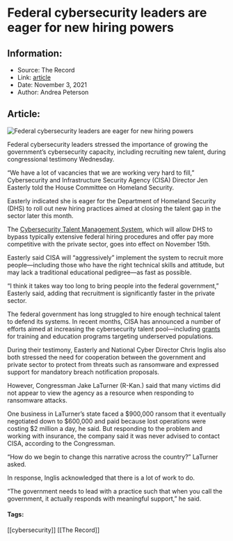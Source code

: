# Federal cybersecurity leaders are eager for new hiring powers
### 

## Information:
+ Source: The Record
+ Link: [article](https://therecord.media/federal-cybersecurity-leaders-are-eager-for-new-hiring-powers/)
+ Date: November 3, 2021
+ Author: Andrea Peterson


## Article:
![Federal cybersecurity leaders are eager for new hiring powers](https://therecord.media/wp-content/uploads/2021/11/Screen-Shot-2021-11-03-at-1.21.36-PM.png)

Federal cybersecurity leaders stressed the importance of growing the government’s cybersecurity capacity, including recruiting new talent, during congressional testimony Wednesday. 


“We have a lot of vacancies that we are working very hard to fill,” Cybersecurity and Infrastructure Security Agency (CISA) Director Jen Easterly told the House Committee on Homeland Security. 


Easterly indicated she is eager for the Department of Homeland Security (DHS) to roll out new hiring practices aimed at closing the talent gap in the sector later this month. 


The [Cybersecurity Talent Management System](https://www.federalregister.gov/documents/2021/08/26/2021-17824/cybersecurity-talent-management-system), which will allow DHS to bypass typically extensive federal hiring procedures and offer pay more competitive with the private sector, goes into effect on November 15th. 


Easterly said CISA will “aggressively” implement the system to recruit more people—including those who have the right technical skills and attitude, but may lack a traditional educational pedigree—as fast as possible. 


“I think it takes way too long to bring people into the federal government,” Easterly said, adding that recruitment is significantly faster in the private sector. 


The federal government has long struggled to hire enough technical talent to defend its systems. In recent months, CISA has announced a number of efforts aimed at increasing the cybersecurity talent pool—including [grants](https://therecord.media/cisa-awards-2-million-to-expand-cybersecurity-training-in-underserved-communities/) for training and education programs targeting underserved populations. 


During their testimony, Easterly and National Cyber Director Chris Inglis also both stressed the need for cooperation between the government and private sector to protect from threats such as ransomware and expressed support for mandatory breach notification proposals. 


However, Congressman Jake LaTurner (R-Kan.) said that many victims did not appear to view the agency as a resource when responding to ransomware attacks. 


One business in LaTurner’s state faced a $900,000 ransom that it eventually negotiated down to $600,000 and paid because lost operations were costing $2 million a day, he said. But responding to the problem and working with insurance, the company said it was never advised to contact CISA, according to the Congressman. 


“How do we begin to change this narrative across the country?” LaTurner asked.


In response, Inglis acknowledged that there is a lot of work to do.  


“The government needs to lead with a practice such that when you call the government, it actually responds with meaningful support,” he said.





#### Tags:
[[cybersecurity]] [[The Record]]
